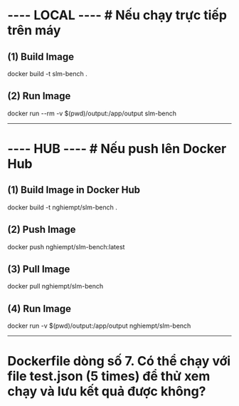 # ---- LOCAL ---- # Nếu chạy trực tiếp trên máy
## (1) Build Image
docker build -t slm-bench .

## (2) Run Image
docker run --rm -v $(pwd)/output:/app/output slm-bench

--------------------------------

# ---- HUB ---- # Nếu push lên Docker Hub
## (1) Build Image in Docker Hub
docker build -t nghiempt/slm-bench .

## (2) Push Image
docker push nghiempt/slm-bench:latest

## (3) Pull Image
docker pull nghiempt/slm-bench

## (4) Run Image
docker run -v $(pwd)/output:/app/output nghiempt/slm-bench

--------------------------------

# Dockerfile dòng số 7. Có thể chạy với file test.json (5 times) để thử xem chạy và lưu kết quả được không?